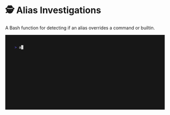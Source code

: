 # 🕵️ Alias Investigations

A Bash function for detecting if an alias overrides a command or builtin.

<img alt="up.gif" src="ai.gif" width="600" />

